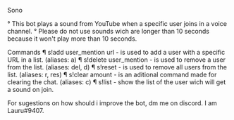 Sono


° This bot plays a sound from YouTube when a specific user joins in a voice channel.
° Please do not use sounds wich are longer than 10 seconds because it won't play more than 10 seconds. 

 Commands
¶ s!add user_mention url - is used to add a user with a specific URL in a list. (aliases: a) 
¶ s!delete user_mention - is used to remove a user from the list. (aliases: del, d)
¶ s!reset - is used to remove all users from the list. (aliases: r, res)
¶ s!clear amount - is an aditional command made for clearing the chat. (aliases: c) 
¶ s!list - show the list of the user wich will get a sound on join. 

 For sugestions on how should i improve the bot, dm me on discord. I am Lauru#9407. 
